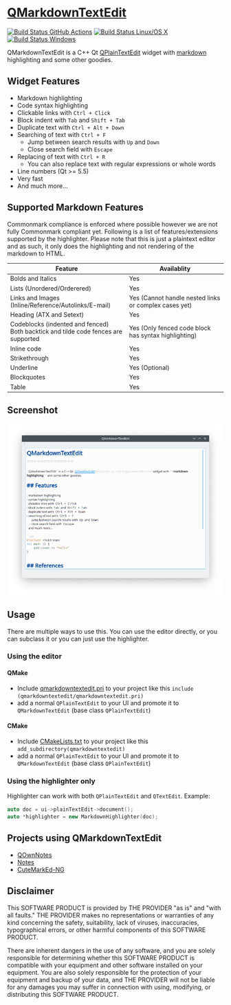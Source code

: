 # [QMarkdownTextEdit](https://github.com/pbek/qmarkdowntextedit)
[![Build Status GitHub Actions](https://github.com/pbek/qmarkdowntextedit/workflows/Build/badge.svg?branch=develop)](https://github.com/pbek/qmarkdowntextedit/actions)
[![Build Status Linux/OS X](https://travis-ci.org/pbek/qmarkdowntextedit.svg?branch=develop)](https://travis-ci.org/pbek/qmarkdowntextedit)
[![Build Status Windows](https://ci.appveyor.com/api/projects/status/github/pbek/qmarkdowntextedit)](https://ci.appveyor.com/project/pbek/qmarkdowntextedit)

QMarkdownTextEdit is a C++ Qt [QPlainTextEdit](http://doc.qt.io/qt-5/qplaintextedit.html) widget with [markdown](https://en.wikipedia.org/wiki/Markdown) highlighting and some other goodies.

## Widget Features
- Markdown highlighting
- Code syntax highlighting
- Clickable links with `Ctrl + Click`
- Block indent with `Tab` and `Shift + Tab`
- Duplicate text with `Ctrl + Alt + Down`
- Searching of text with `Ctrl + F`
    - Jump between search results with `Up` and `Down`
    - Close search field with `Escape`
- Replacing of text with `Ctrl + R`
    - You can also replace text with regular expressions or whole words
- Line numbers (Qt >= 5.5)
- Very fast
- And much more...

## Supported Markdown Features
Commonmark compliance is enforced where possible however we are not fully Commonmark compliant yet. Following is a list of features/extensions supported by the highlighter. Please note that this is just a plaintext editor and as such, it only does the highlighting and not rendering of the markdown to HTML.

| Feature                                                                                 | Availablity                                          |
| --------------------------------------------------------------------------------------- | ---------------------------------------------------- |
| Bolds and Italics                                                                       | Yes                                                  |
| Lists (Unordered/Orderered)                                                             | Yes                                                  |
| Links and Images<br/>(Inline/Reference/Autolinks/E-mail)                                | Yes (Cannot handle nested links or complex cases yet) |
| Heading (ATX and Setext)                                                                | Yes                                                  |
| Codeblocks (indented and fenced)<br/> Both backtick and tilde code fences are supported | Yes (Only fenced code block has syntax highlighting) |
| Inline code                                                                             | Yes                                                  |
| Strikethrough                                                                           | Yes                                                  |
| Underline                                                                               | Yes (Optional)                                       |
| Blockquotes                                                                             | Yes                                                  |
| Table                                                                                   | Yes                                                  |


## Screenshot
![Screenhot](screenshot.png)

## Usage

There are multiple ways to use this. You can use the editor directly, or you can subclass it or you can just use the highlighter.
### Using the editor

#### QMake
- Include [qmarkdowntextedit.pri](https://github.com/pbek/qmarkdowntextedit/blob/develop/qmarkdowntextedit.pri) 
  to your project like this `include (qmarkdowntextedit/qmarkdowntextedit.pri)`
- add a normal `QPlainTextEdit` to your UI and promote it to `QMarkdownTextEdit` (base class `QPlainTextEdit`)

#### CMake
- Include [CMakeLists.txt](https://github.com/pbek/qmarkdowntextedit/blob/develop/CMakeLists.txt)
  to your project like this `add_subdirectory(qmarkdowntextedit)`
- add a normal `QPlainTextEdit` to your UI and promote it to `QMarkdownTextEdit` (base class `QPlainTextEdit`)


### Using the highlighter only
Highlighter can work with both `QPlainTextEdit` and `QTextEdit`. Example:
```cpp
auto doc = ui->plainTextEdit->document();
auto *highlighter = new MarkdownHighlighter(doc);
```

## Projects using QMarkdownTextEdit
- [QOwnNotes](https://github.com/pbek/QOwnNotes)
- [Notes](https://github.com/nuttyartist/notes)
- [CuteMarkEd-NG](https://github.com/Waqar144/CuteMarkEd-NG)


## Disclaimer
This SOFTWARE PRODUCT is provided by THE PROVIDER "as is" and "with all faults." THE PROVIDER makes no representations or warranties of any kind concerning the safety, suitability, lack of viruses, inaccuracies, typographical errors, or other harmful components of this SOFTWARE PRODUCT. 

There are inherent dangers in the use of any software, and you are solely responsible for determining whether this SOFTWARE PRODUCT is compatible with your equipment and other software installed on your equipment. You are also solely responsible for the protection of your equipment and backup of your data, and THE PROVIDER will not be liable for any damages you may suffer in connection with using, modifying, or distributing this SOFTWARE PRODUCT.
